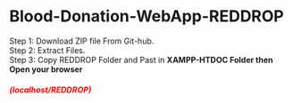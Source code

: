 <style>H5{color:Blue;}</style>
# Blood-Donation-WebApp-REDDROP
Step 1:
Download ZIP file From Git-hub. <BR>
Step 2:
Extract Files.<BR>
Step 3:
Copy REDDROP Folder and Past in <b>XAMPP-HTDOC<b> Folder then Open your browser <h5 style="color:red;">(localhost/REDDROP)<h5><BR>

